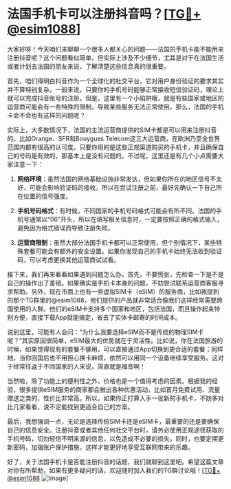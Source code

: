 # 法国手机卡可以注册抖音吗？[[TG💪+ @esim1088](https://t.me/s/esim1088)]

大家好呀！今天咱们来聊聊一个很多人都关心的问题——法国的手机卡能不能用来注册抖音呢？这个问题看似简单，但实际上涉及不少细节，尤其是对于在法国生活或者计划去法国的朋友来说，了解清楚这些信息真的很重要。

首先，咱们得明白抖音作为一个全球化的社交平台，它对用户身份验证的要求其实并不算特别复杂。一般来说，只要你的手机号码能够正常接收短信验证码，理论上就可以完成抖音账号的注册。但是，这里有一个小陷阱哦，就是有些国家或地区的运营商可能会有一些特殊的限制，导致某些服务无法正常使用。那么，法国的手机卡会不会也有这样的问题呢？

实际上，大多数情况下，法国的主流运营商提供的SIM卡都是可以用来注册抖音的。比如Orange、SFR和Bouygues Telecom这三大运营商，在欧洲乃至全世界范围内都有很高的认可度。只要你用的是这些正规渠道购买的手机卡，并且确保自己的号码是有效的，那基本上是没有问题的。不过呢，这里还是有几个小点需要大家注意一下：

1. **网络环境**：虽然法国的网络基础设施非常发达，但如果你所在的地区信号不太好，可能会影响验证码的接收。所以在尝试注册之前，最好先确认一下自己所在位置的信号强度。

2. **手机号码格式**：有时候，不同国家的手机号码格式可能会有所不同。法国的手机号通常以“06”开头，所以在填写相关信息时，一定要按照正确的格式输入，避免因为格式错误而导致注册失败。

3. **运营商限制**：虽然大部分法国手机卡都可以正常使用，但个别情况下，某些特殊套餐可能会有额外的安全设置。如果你发现自己的手机卡始终无法收到验证码，可以考虑更换其他运营商试试看。

接下来，我们再来看看如果遇到问题怎么办。首先，不要慌张，先检查一下是不是自己的操作出了差错。如果确实是手机卡本身的问题，不妨尝试联系运营商客服寻求帮助。另外，现在市面上也有一些虚拟SIM卡（eSIM）的服务商，比如我提到的那个TG群里的@esim1088，他们提供的产品就非常适合像我们这样经常需要跨国使用的人群。他们的eSIM卡支持多个国家和地区，包括法国，而且操作起来特别方便，直接下载App就能搞定，省去了实体卡邮寄的时间成本。

说到这里，可能有人会问：“为什么我要选择eSIM而不是传统的物理SIM卡呢？”其实原因很简单，eSIM最大的优势就在于灵活性。比如说，你在法国旅游的时候，如果觉得现有的套餐不够用，可以直接通过App切换到更合适的套餐；同样地，当你回国后也不用担心换卡麻烦，依然可以用同一个设备继续享受服务。这对于经常往返于不同国家的人来说，简直就是福音啊！

当然啦，除了功能上的便利性之外，价格也是一个值得考虑的因素。根据我的经验，很多提供eSIM服务的商家都会推出各种优惠活动，比如首月免费试用、流量赠送之类的，性价比非常高。所以，如果你正打算入手一张新的手机卡，不妨多对比几家看看，说不定能找到更适合自己的方案。

最后，我想强调一点，无论是选择传统SIM卡还是eSIM卡，最重要的还是要确保自己的信息安全。注册抖音或者其他任何社交平台时，请务必使用正规途径获取的手机号码，切勿轻信不明来源的信息，以免造成不必要的损失。同时，也要定期更新密码，加强账户保护措施，这样才能更好地享受互联网带来的乐趣。

好了，关于法国手机卡是否能注册抖音的话题，我们就聊到这里吧。希望这篇文章对你有所帮助，如果有更多疑问的话，欢迎随时加入我们的TG群讨论哦！[[TG💪+ @esim1088](https://t.me/s/esim1088) ![Image](https://i.postimg.cc/4NQfJmqS/Snipaste-2025-05-13-00-14-12.png)]